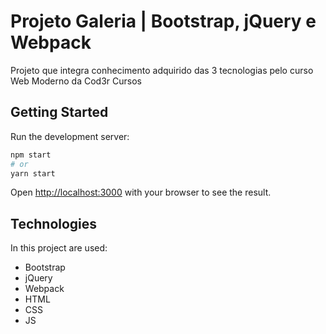 # Projeto Galeria | Bootstrap, jQuery e Webpack
 Projeto que integra conhecimento adquirido das 3 tecnologias pelo curso Web Moderno da Cod3r Cursos

## Getting Started

Run the development server:

```bash
npm start
# or
yarn start
```

Open [http://localhost:3000](http://localhost:3000) with your browser to see the result.

## Technologies
In this project are used:
- Bootstrap
- jQuery
- Webpack
- HTML
- CSS
- JS
